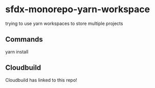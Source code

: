 # sfdx-monorepo-yarn-workspace
trying to use yarn workspaces to store multiple projects


## Commands
yarn install


## Cloudbuild
Cloudbuild has linked to this repo!